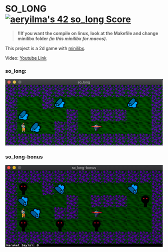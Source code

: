 # **SO_LONG [![aeryilma's 42 so_long Score](https://badge42.vercel.app/api/v2/cl2clcq4c016009l8uaoijwh3/project/2538270)](https://github.com/JaeSeoKim/badge42)**

>**!!If you want the compile on linux, look at the Makefile and change minilibx folder _(in this minilibx for macos)_.**

This project is a 2d game with [minilibx](https://github.com/42Paris/minilibx-linux).

Video:
[Youtube Link](https://youtu.be/mtf2UV0kqT0)

### **so_long**:
<!--![solong](./img/solong.png)-->
<img src="./img/solong.png" alt="drawing" width="600"/>

### **so_long-bonus**
![solongbonus](./img/solong-bonus.gif)
